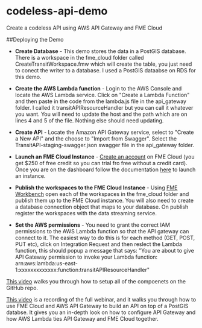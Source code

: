 # codeless-api-demo
Create a codeless API using AWS API Gateway and FME Cloud

##Deploying the Demo

- **Create Database** - This demo stores the data in a PostGIS database. There is a workspace in the fme_cloud folder called CreateTransitWorkspace.fmw which will create the table, you just need to conect the writer to a database. I used a PostGIS dataabse on RDS for this demo.

- **Create the AWS Lambda function** - Login to the AWS Console and locate the AWS Lambda service. Click on "Create a Lambda Function" and then paste in the code from the lambda.js file in the api_gateway folder. I called it transitAPIResourceHandler but you can call it whatever you want. You will need to update the host and the path which are on lines 4 and 5 of the file. Nothing else should need updating. 

- **Create API** - Locate the Amazon API Gateway service, select to "Create a New API" and the choose to "Import from Swagger". Select the TransitAPI-staging-swagger.json swagger file in the api_gateway folder.

- **Launch an FME Cloud Instance** - [Create an account](https://console.fmecloud.safe.com/signup) on FME Cloud (you get $250 of free credit so you can trial fro free without a credit card). Once you are on the dashboard follow the documentation [here](http://docs.safe.com/fme_cloud/FME_Cloud/Content/Getting_Started/Launch_an_Instance.htm) to launch an instance.

- **Publish the workspaces to the FME Cloud Instance** - Using [FME Workbench](https://www.safe.com/support/support-resources/fme-downloads/) open each of the workspaces in the fme_cloud folder and publish them up to the FME Cloud instance. You will also need to create a database connection object that maps to your database. On publish register the workspaces with the data streaming service.

- **Set the AWS permissions** - You need to grant the correct IAM permissions to the AWS Lambda function so that the API gateway can connect to it. The easiest way to do this is for each method (GET, POST, PUT etc), click on Integration Request and then reslect the Lambda function, this should popup a message that says: "You are about to give API Gateway permission to invoke your Lambda function:
arn:aws:lambda:us-east-1:xxxxxxxxxxxxx:function:transitAPIResourceHandler"

[This video](https://www.youtube.com/watch?v=_9VxQg6A7YU) walks you through how to setup all of the compoenets on the GitHub repo.

[This video](https://www.youtube.com/watch?v=qfPlm84Hlp8) is a recording of the full webinar, and it walks you through how to use FME Cloud and AWS API Gateway to build an API on top of a PostGIS databse. It gives you an in-depth look on how to configure API Gateway and how AWS Lambda ties API Gateway and FME Cloud together.
